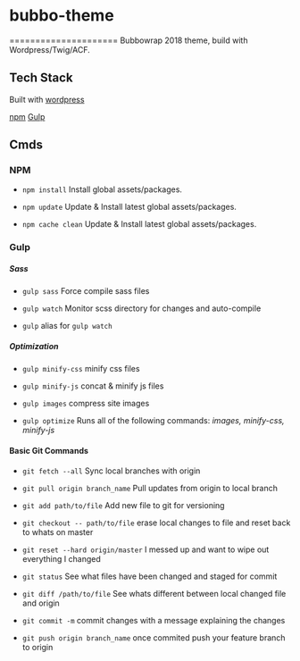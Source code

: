 # bubbo-theme
=====================
Bubbowrap 2018 theme, build with Wordpress/Twig/ACF.

## Tech Stack

Built with [wordpress](https://wordpress.org/)

[npm](https://docs.npmjs.com/cli/install)
[Gulp](https://github.com/gulpjs/gulp/blob/master/docs/API.md)


## Cmds

### NPM
 - `npm install` Install global assets/packages.

 - `npm update` Update & Install latest global assets/packages.

 - `npm cache clean` Update & Install latest global assets/packages.

### Gulp

##### Sass

 - `gulp sass` Force compile sass files 

 - `gulp watch` Monitor scss directory for changes and auto-compile

 - `gulp` alias for `gulp watch` 


##### Optimization

 - `gulp minify-css` minify css files

 - `gulp minify-js` concat & minify js files

 - `gulp images` compress site images

 - `gulp optimize` Runs all of the following commands: *images, minify-css, minify-js*


#### Basic Git Commands 

 - `git fetch --all` Sync local branches with origin

 - `git pull origin branch_name` Pull updates from origin to local branch 

 - `git add path/to/file` Add new file to git for versioning

 - `git checkout -- path/to/file` erase local changes to file and reset back to whats on master

 - `git reset --hard origin/master` I messed up and want to wipe out everything I changed 

 - `git status` See what files have been changed and staged for commit

 - `git diff /path/to/file` See whats different between local changed file and origin

 - `git commit -m` commit changes with a message explaining the changes

 - `git push origin branch_name` once commited push your feature branch to origin 

